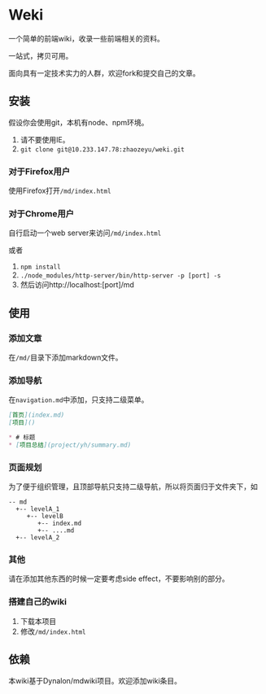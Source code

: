 # Weki
一个简单的前端wiki，收录一些前端相关的资料。

一站式，拷贝可用。

面向具有一定技术实力的人群，欢迎fork和提交自己的文章。

## 安装
假设你会使用git，本机有node、npm环境。

1. 请不要使用IE。
2. ``` git clone git@10.233.147.78:zhaozeyu/weki.git ```

### 对于Firefox用户
使用Firefox打开```/md/index.html```

### 对于Chrome用户
自行启动一个web server来访问```/md/index.html```

或者

1. ```npm install```
2. ```./node_modules/http-server/bin/http-server -p [port] -s```
3. 然后访问http://localhost:[port]/md

## 使用
### 添加文章
在```/md/```目录下添加markdown文件。

### 添加导航
在```navigation.md```中添加，只支持二级菜单。
``` markdown
[首页](index.md)
[项目]()

* # 标题
* [项目总结](project/yh/summary.md)
```

### 页面规划
为了便于组织管理，且顶部导航只支持二级导航，所以将页面归于文件夹下，如
```
-- md
  +-- levelA_1
     +-- levelB
        +-- index.md
        +-- ....md
  +-- levelA_2
```

### 其他
请在添加其他东西的时候一定要考虑side effect，不要影响别的部分。

### 搭建自己的wiki
1. 下载本项目
2. 修改```/md/index.html```

## 依赖
本wiki基于Dynalon/mdwiki项目。欢迎添加wiki条目。